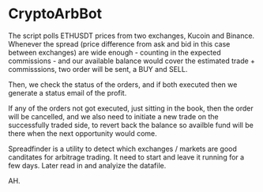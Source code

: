 # CryptoArbBot

The script polls ETHUSDT prices from two exchanges, Kucoin and Binance. Whenever the spread (price difference from ask and bid in this case between exchanges) are wide enough - counting in the expected commissions - and our available balance would cover the estimated trade + commisssions,  two order will be sent, a BUY and SELL.

Then, we check the status of the orders, and if both executed then we generate a status email of the profit. 

If any of the orders not got executed, just sitting in the book, then the order will be cancelled, and we also need to  initiate a new trade on the successfully traded side, to revert back the balance so availble fund will be there when the next opportunity would come.


Spreadfinder is a utility to detect which exchanges / markets are good canditates for arbitrage trading. It need to start and leave it running for a few days. Later read in and analyize the datafile.

AH.


